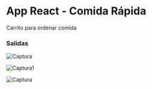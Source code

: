 
# App React - Comida Rápida

Carrito para ordenar comida

### Salidas

![Captura](https://user-images.githubusercontent.com/7141537/153916769-445f8c83-ea9b-47a5-9beb-9a6e63c33276.PNG)

![Captura1](https://user-images.githubusercontent.com/7141537/153916763-2ff493cf-7f1b-461a-87ed-76e8f6caf55c.PNG)

![Captura](https://user-images.githubusercontent.com/7141537/153950149-21821fec-3ff8-475d-be0e-4d89cb15bafa.PNG)
